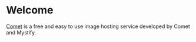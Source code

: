 # Welcome

[Comet](https://cometbot.info) is a free and easy to use image hosting service developed by Comet and Mystify.
